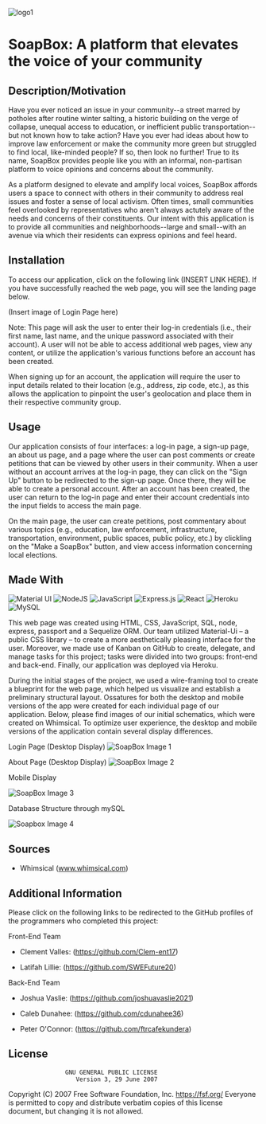 
![logo1](https://user-images.githubusercontent.com/71859422/111025795-37e06b00-83ac-11eb-81f8-20515c99e022.jpg)
# SoapBox: A platform that elevates the voice of your community

## Description/Motivation
Have you ever noticed an issue in your community--a street marred by potholes after routine winter salting, a historic building on the verge of collapse, unequal access to education, or inefficient public transportation--but not known how to take action? Have you ever had ideas about how to improve law enforcement or make the community more green but struggled to find local, like-minded people? If so, then look no further! True to its name, SoapBox provides people like you with an informal, non-partisan platform to voice opinions and concerns about the community.

As a platform designed to elevate and amplify local voices, SoapBox affords users a space to connect with others in their community to address real issues and foster a sense of local activism. Often times, small communities feel overlooked by representatives who aren't always actutely aware of the needs and concerns of their constituents. Our intent with this application is to provide all communities and neighborhoods--large and small--with an avenue via which their residents can express opinions and feel heard.


## Installation
To access our application, click on the following link (INSERT LINK HERE). If you have successfully reached the web page, you will see the landing page below.

(Insert image of Login Page here)

Note: This page will ask the user to enter their log-in credentials (i.e., their first name, last name, and the unique password associated with their account). A user will not be able to access additional web pages, view any content, or utilize the application's various functions before an account has been created.

When signing up for an account, the application will require the user to input details related to their location (e.g., address, zip code, etc.), as this allows the application to pinpoint the user's geolocation and place them in their respective community group.


## Usage
Our application consists of four interfaces: a log-in page, a sign-up page, an about us page, and a page where the user can post comments or create petitions that can be viewed by other users in their community. When a user without an account arrives at the log-in page, they can click on the "Sign Up" button to be redirected to the sign-up page. Once there, they will be able to create a personal account. After an account has been created, the user can return to the log-in page and enter their account credentials into the input fields to access the main page.

On the main page, the user can create petitions, post commentary about various topics (e.g., education, law enforcement, infrastructure, transportation, environment, public spaces, public policy, etc.) by clickling on the "Make a SoapBox" button, and view access information concerning local elections.

## Made With
<img alt="Material UI" src="https://img.shields.io/badge/material%20ui%20-%230081CB.svg?&style=for-the-badge&logo=material-ui&logoColor=white"/> 
<img alt="NodeJS" src="https://img.shields.io/badge/node.js%20-%2343853D.svg?&style=for-the-badge&logo=node.js&logoColor=white"/>
<img alt="JavaScript" src="https://img.shields.io/badge/javascript%20-%23323330.svg?&style=for-the-badge&logo=javascript&logoColor=%23F7DF1E"/>
<img alt="Express.js" src="https://img.shields.io/badge/express.js%20-%23404d59.svg?&style=for-the-badge"/>
<img alt="React" src="https://img.shields.io/badge/react%20-%2320232a.svg?&style=for-the-badge&logo=react&logoColor=%2361DAFB"/>
<img alt="Heroku" src="https://img.shields.io/badge/heroku%20-%23430098.svg?&style=for-the-badge&logo=heroku&logoColor=white"/>
<img alt="MySQL" src="https://img.shields.io/badge/mysql-%2300f.svg?&style=for-the-badge&logo=mysql&logoColor=white"/>

This web page was created using HTML, CSS, JavaScript, SQL, node, express, passport and a Sequelize ORM. Our team utilized Material-Ui – a public CSS library – to create a more aesthetically pleasing interface for the user. Moreover, we made use of Kanban on GitHub to create, delegate, and manage tasks for this project; tasks were divided into two groups: front-end and back-end. Finally, our application was deployed via Heroku.

During the initial stages of the project, we used a wire-framing tool to create a blueprint for the web page, which helped us visualize and establish a preliminary structural layout. Ossatures for both the desktop and mobile versions of the app were created for each individual page of our application. Below, please find images of our initial schematics, which were created on Whimsical. To optimize user experience, the desktop and mobile versions of the application contain several display differences.

Login Page (Desktop Display)
![SoapBox Image 1](https://user-images.githubusercontent.com/71603259/110885660-41d37280-82b5-11eb-9dba-41ef74b80e69.GIF)

About Page (Desktop Display)
![SoapBox Image 2](https://user-images.githubusercontent.com/71603259/110885811-819a5a00-82b5-11eb-8738-4f38fde17eed.GIF)

Mobile Display

![SoapBox Image 3](https://user-images.githubusercontent.com/71603259/110885842-8ced8580-82b5-11eb-8fa7-3d0707871c43.GIF)


Database Structure through mySQL


![Soapbox Image 4](https://user-images.githubusercontent.com/71859422/111025338-1af66880-83a9-11eb-9175-341ff36b5127.png)

## Sources
- Whimsical (www.whimsical.com)


## Additional Information
Please click on the following links to be redirected to the GitHub profiles of the programmers who completed this project:

Front-End Team
- Clement Valles: (https://github.com/Clem-ent17)

- Latifah Lillie: (https://github.com/SWEFuture20)

Back-End Team
- Joshua Vaslie: (https://github.com/joshuavaslie2021)

- Caleb Dunahee: (https://github.com/cdunahee36)

- Peter O'Connor: (https://github.com/ftrcafekundera)

## License
                    GNU GENERAL PUBLIC LICENSE
                       Version 3, 29 June 2007

 Copyright (C) 2007 Free Software Foundation, Inc. <https://fsf.org/>
 Everyone is permitted to copy and distribute verbatim copies
 of this license document, but changing it is not allowed.
